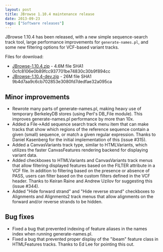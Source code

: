 ```yaml
---
layout: post
title: JBrowse 1.10.4 maintenance release
date: 2013-09-23
tags: ["Software releases"]
---
```


JBrowse 1.10.4 has been released, with a new simple sequence-search track tool, large performance improvements for `generate-names.pl`, and some new filtering options for VCF-based variant tracks.

Files for download:

-   [JBrowse-1.10.4.zip](https://jbrowse.org/releases/JBrowse-1.10.4.zip) - 4.6M
    file SHA1 0cfc8106e0b89fcc937701be74830c30b9f894cc
-   [JBrowse-1.10.4-dev.zip](https://jbrowse.org/releases/JBrowse-1.10.4-dev.zip) - 26M
    file SHA1 9b4d7aa9c6cb702853e3080fd7dedfae32a095ca

## Minor improvements

-   Rewrote many parts of generate-names.pl, making heavy use of
    temporary BerkeleyDB stores (using Perl's DB_File module). This
    improves generate-names.pl performance by more than 10x.
-   Added a File->Add sequence search track menu item that can make
    tracks that show which regions of the reference sequence contain a
    given (small) sequence, or match a given regular expression.
    Thanks to Daniel Kasenberg for the initial implementation of this
    (issue #315).
-   Added a CanvasVariants track type, similar to HTMLVariants, which
    utilizes the faster CanvasFeatures rendering backend for displaying
    variant data.
-   Added checkboxes to HTMLVariants and CanvasVariants track menus
    that allow filtering displayed features based on the FILTER
    attribute in a VCF file. In addition to filtering based on the
    presence or absence of PASS, users can filter based on the custom
    filters defined in the VCF header. Thanks to Keiran Raine and
    Andrew Uzilov for suggesting this (issue #344).
-   Added "Hide forward strand" and "Hide reverse strand" checkboxes to
    Alignments and Alignments2 track menus that allow alignments on the
    forward and/or reverse strands to be hidden.

## Bug fixes

-   Fixed a bug that prevented indexing of feature aliases in the names
    index when running generate-names.pl.
-   Fixed a bug that prevented proper display of the "ibeam" feature
    class in HTMLFeatures tracks. Thanks to Ed Lee for pointing this
    out.

